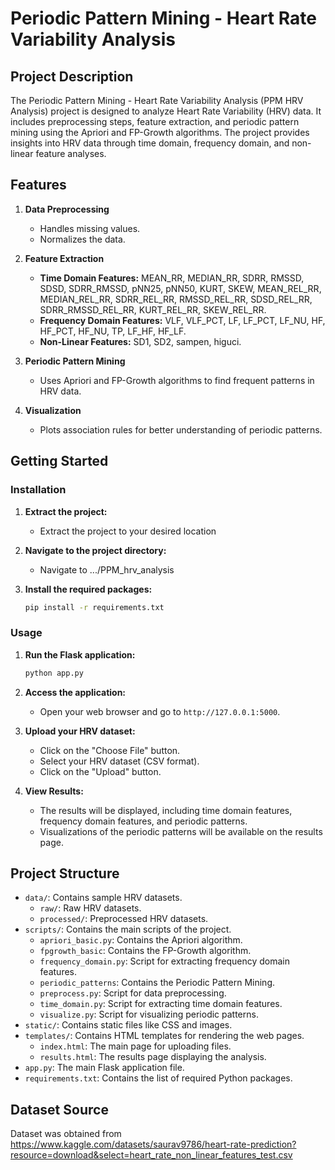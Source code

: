 # Periodic Pattern Mining - Heart Rate Variability Analysis

## Project Description

The Periodic Pattern Mining - Heart Rate Variability Analysis (PPM HRV Analysis) project is designed to analyze Heart Rate Variability (HRV) data. It includes preprocessing steps, feature extraction, and periodic pattern mining using the Apriori and FP-Growth algorithms. The project provides insights into HRV data through time domain, frequency domain, and non-linear feature analyses.

## Features

1. **Data Preprocessing**
   - Handles missing values.
   - Normalizes the data.

2. **Feature Extraction**
   - **Time Domain Features:** MEAN_RR, MEDIAN_RR, SDRR, RMSSD, SDSD, SDRR_RMSSD, pNN25, pNN50, KURT, SKEW, MEAN_REL_RR, MEDIAN_REL_RR, SDRR_REL_RR, RMSSD_REL_RR, SDSD_REL_RR, SDRR_RMSSD_REL_RR, KURT_REL_RR, SKEW_REL_RR.
   - **Frequency Domain Features:** VLF, VLF_PCT, LF, LF_PCT, LF_NU, HF, HF_PCT, HF_NU, TP, LF_HF, HF_LF.
   - **Non-Linear Features:** SD1, SD2, sampen, higuci.

3. **Periodic Pattern Mining**
   - Uses Apriori and FP-Growth algorithms to find frequent patterns in HRV data.

4. **Visualization**
   - Plots association rules for better understanding of periodic patterns.

## Getting Started

### Installation

1. **Extract the project:**

    - Extract the project to your desired location

2. **Navigate to the project directory:**

    - Navigate to .../PPM_hrv_analysis

3. **Install the required packages:**

    ```sh
    pip install -r requirements.txt
    ```

### Usage

1. **Run the Flask application:**

    ```sh
    python app.py
    ```

2. **Access the application:**
   - Open your web browser and go to `http://127.0.0.1:5000`.

3. **Upload your HRV dataset:**
   - Click on the "Choose File" button.
   - Select your HRV dataset (CSV format).
   - Click on the "Upload" button.

4. **View Results:**
   - The results will be displayed, including time domain features, frequency domain features, and periodic patterns.
   - Visualizations of the periodic patterns will be available on the results page.

## Project Structure

- `data/`: Contains sample HRV datasets.
  - `raw/`: Raw HRV datasets.
  - `processed/`: Preprocessed HRV datasets.
- `scripts/`: Contains the main scripts of the project.
  - `apriori_basic.py`: Contains the Apriori algorithm.
  - `fpgrowth_basic`: Contains the FP-Growth algorithm.
  - `frequency_domain.py`: Script for extracting frequency domain features.
  - `periodic_patterns`: Contains the Periodic Pattern Mining.
  - `preprocess.py`: Script for data preprocessing.
  - `time_domain.py`: Script for extracting time domain features.
  - `visualize.py`: Script for visualizing periodic patterns.
- `static/`: Contains static files like CSS and images.
- `templates/`: Contains HTML templates for rendering the web pages.
  - `index.html`: The main page for uploading files.
  - `results.html`: The results page displaying the analysis.
- `app.py`: The main Flask application file.
- `requirements.txt`: Contains the list of required Python packages.

## Dataset Source

Dataset was obtained from https://www.kaggle.com/datasets/saurav9786/heart-rate-prediction?resource=download&select=heart_rate_non_linear_features_test.csv
